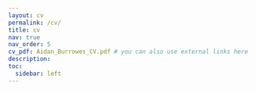 ```yaml
---
layout: cv
permalink: /cv/
title: cv
nav: true
nav_order: 5
cv_pdf: Aidan_Burrowes_CV.pdf # you can also use external links here
description:
toc:
  sidebar: left
---
```

